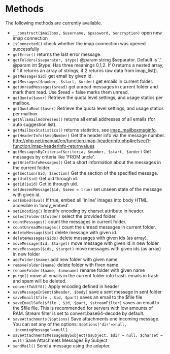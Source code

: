 # Methods

The following methods are currently available.

* ``__construct($mailbox, $username, $password, $encryption)`` open new imap connection
* ``isConnected()`` check whether the imap connection was opened successfully
* ``getError()`` returns the last error message.
* ``getFolders($separator, $type)`` @param string $separator. Default is '.' @param int $type. Has three meanings 0,1,2. If 0 returns a nested array, if 1 it returns an array of strings, if 2 returns raw data from imap_list().
* ``getMessage($id)`` get email by given id.
* ``getMessages($number, $start, $order)`` get emails in current folder.
* ``getUnreadMessages($read)`` get unread messages in current folder and mark them read. Use $read = false marks them unread.
* ``getQuota($user)`` Retrieve the quota level settings, and usage statics per mailbox.
* ``getQuotaRoot($user)`` Retrieve the quota level settings, and usage statics per mailbox.
* ``getAllEmailAddresses()`` returns all email addresses of all emails (for auto suggestion list).
* ``getMailboxStatistics()`` returns statistics, see [imap_mailboxmsginfo](http://php.net/manual/en/function.imap-mailboxmsginfo.php).
* ``getHeaderInfo($msgNumber)`` Get the header info via the message number. http://php.net/manual/en/function.imap-headerinfo.php#refsect1-function.imap-headerinfo-returnvalues
* ``getMessagesByCriteria($criteria, $number, $start, $order)`` Get messages by criteria like 'FROM uncle'.
* ``getBriefInfoMessages()`` Get a short information about the messages in the current folder.
* ``getSection($id, $section)`` Get the section of the specified message.
* ``getUid($id)`` Get uid through id.
* ``getId($uid)`` Get id through uid.
* ``setUnseenMessage($id, $seen = true)`` set unseen state of the message with given id.
* ``setEmbed($val)`` If true, embed all 'inline' images into body HTML, accesible in 'body_embed'.
* ``setEncoding()`` Identify encoding by charset attribute in header.
* ``selectFolder($folder)`` select the provided folder.
* ``countMessages()`` count the messages in current folder.
* ``countUnreadMessages()`` count the unread messages in current folder.
* ``deleteMessage($id)`` delete message with given id.
* ``deleteMessages($ids)`` delete messages with given ids (as array).
* ``moveMessage($id, $target)`` move message with given id in new folder
* ``moveMessages($ids, $target)`` move messages with given ids (as array) in new folder
* ``addFolder($name)`` add new folder with given name
* ``removeFolder($name)`` delete folder with fiven name
* ``renameFolder($name, $newname)`` rename folder with given name
* ``purge()`` move all emails in the current folder into trash. emails in trash and spam will be deleted.
* ``convertToUtf8()`` Apply encoding defined in header
* ``saveMessageInSent($header, $body)`` save a sent message in sent folder
* ``saveEmail($file , $id, $part)`` saves an email to the $file file
* ``saveEmailSafe($file , $id, $part, $streamFilter)`` saves an email to the $file file. This is recommended for servers with low amounts of RAM. Stream filter is set to convert.base64-decode by default.
* ``saveAttachments($options)`` Save attachments one incoming message. You can set any of the options: ``$options['dir'=>null, 'incomingMessage'=>null]``.
* ``saveAttachmentsMessagesBySubject($subject, $dir = null, $charset = null)`` Save Attachmets Messages By Subject
* ``sendMail()`` Send a message using the adapter.
